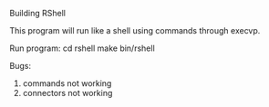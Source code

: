 Building RShell

This program will run like a shell using commands through execvp.

Run program:	cd rshell
		make
		bin/rshell

Bugs:
1. commands not working
2. connectors not working
